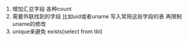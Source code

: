 1. 增加汇总字段 各种count
2. 需要外联找到的字段 比如uid或者uname 写入常用这些字段的表 再限制uname的修改
3. unique来避免 exists(select from tbl)
